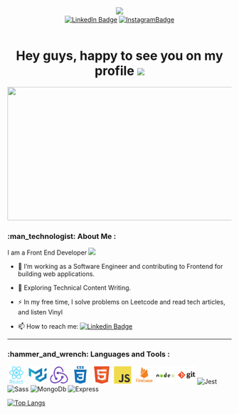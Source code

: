 <div id="header" align="center">
  <img src="https://media.giphy.com/media/3o7qE1YN7aBOFPRw8E/giphy.gif" width="100"/>
  <div id="badges">
    <a href="https://www.linkedin.com/in/yuri-petuchov-7961a313b/"><img src="https://img.shields.io/badge/LinkedIn-blue?style=for-the-badge&logo=linkedin&logoColor=white" alt="LinkedIn Badge"/></a>
    <a href="https://www.instagram.com/webbulldog/"> <img src="https://img.shields.io/badge/Instagram-red?style=for-the-badge&logo=instagram&logoColor=white" alt="InstagramBadge"/></a>
  </div>
  <img src="https://komarev.com/ghpvc/?username=YuryPetukhov&style=flat-square&color=blue" alt=""/>
  <h1>
  Hey guys, happy to see you on my profile
  <img src="https://media.giphy.com/media/hvRJCLFzcasrR4ia7z/giphy.gif" width="30px"/>
</h1>
</div>
<div align="center">
  <img src="https://4brain.ru/blog/wp-content/uploads/2021/05/professija-programmist-koder-ili-sozdatel.png" width="600"   height="300"/>
  
</div>

<div>
     <h3>:man_technologist: About Me :</h3>
     <p>I am a Front End  Developer <img src="https://media.giphy.com/media/WUlplcMpOCEmTGBtBW/giphy.gif" width="30"></p> 
  
  - :telescope: I’m working as a Software Engineer and contributing to Frontend  for building web applications.

  - :seedling: Exploring Technical Content Writing.

  - :zap: In my free time, I solve problems on Leetcode and read tech articles, and listen Vinyl 

  - :mailbox: How to reach me: [![Linkedin Badge](https://img.shields.io/badge/-yurypetukhov-blue?style=flat&logo=Linkedin&logoColor=white)](https://www.linkedin.com/in/yuri-petuchov-7961a313b/)
</div>

<hr/>

<h3>:hammer_and_wrench: Languages and Tools :</h3> 

<div margin>
  <img src="https://github.com/devicons/devicon/blob/master/icons/react/react-original-wordmark.svg" title="React" alt="React" width="40" height="40"/>&nbsp;
  <img src="https://github.com/devicons/devicon/blob/master/icons/materialui/materialui-original.svg" title="Material UI" alt="Material UI" width="40" height="40"/>&nbsp;
  <img src="https://github.com/devicons/devicon/blob/master/icons/redux/redux-original.svg" title="Redux" alt="Redux " width="40" height="40"/>&nbsp;
  <img src="https://github.com/devicons/devicon/blob/master/icons/css3/css3-plain-wordmark.svg"  title="CSS3" alt="CSS" width="40" height="40"/>&nbsp;
  <img src="https://github.com/devicons/devicon/blob/master/icons/html5/html5-original.svg" title="HTML5" alt="HTML" width="40" height="40"/>&nbsp;
  <img src="https://github.com/devicons/devicon/blob/master/icons/javascript/javascript-original.svg" title="JavaScript" alt="JavaScript" width="40" height="40"/>&nbsp;
  <img src="https://github.com/devicons/devicon/blob/master/icons/firebase/firebase-plain-wordmark.svg" title="Firebase" alt="Firebase" width="40" height="40"/>&nbsp;
  <img src="https://github.com/devicons/devicon/blob/master/icons/nodejs/nodejs-original-wordmark.svg" title="NodeJS" alt="NodeJS" width="40" height="40"/>&nbsp;
  <img src="https://github.com/devicons/devicon/blob/master/icons/git/git-original-wordmark.svg" title="Git" alt="Git" width="40" height="40"/>
  <img src="https://cdn.jsdelivr.net/gh/devicons/devicon/icons/jest/jest-plain.svg" title="Jest" alt="Jest" width="40" height="40"/>
  <img src="https://cdn.jsdelivr.net/gh/devicons/devicon/icons/sass/sass-original.svg" title="Sass" alt="Sass" width="40" height="40"/>
  <img src="https://cdn.jsdelivr.net/gh/devicons/devicon/icons/mongodb/mongodb-plain-wordmark.svg" title="MongoDb" alt="MongoDb" width="40" height="40"/>
    <img src="https://cdn.jsdelivr.net/gh/devicons/devicon/icons/typescript/typescript-original.svg" title="Express" alt="Express" width="40" height="40"/>
  <p></p>
</div>
 
[![Top Langs](https://github-readme-stats.vercel.app/api/top-langs/?username=YuryPetukhov&layout=compact&theme=vision-friendly-dark)](https://github.com/anuraghazra/github-readme-stats)

 
